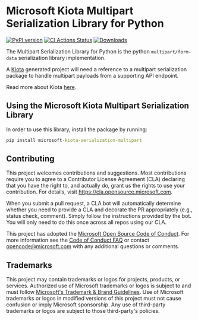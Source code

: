 # Microsoft Kiota Multipart Serialization Library for Python
[![PyPI version](https://badge.fury.io/py/microsoft-kiota-serialization-multipart.svg)](https://badge.fury.io/py/microsoft-kiota-serialization-multipart)
[![CI Actions Status](https://github.com/microsoft/kiota-serialization-multipart-python/actions/workflows/build.yml/badge.svg?branch=main)](https://github.com/microsoft/kiota-serialization-multipart-python/actions)
[![Downloads](https://pepy.tech/badge/microsoft-kiota-serialization-multipart)](https://pepy.tech/project/microsoft-kiota-serialization-multipart)

The Multipart Serialization Library for Python is the python `multipart/form-data` serialization library implementation.

A [Kiota](https://github.com/microsoft/kiota) generated project will need a reference to a multipart serialization package to handle multipart payloads from a supporting API endpoint.

Read more about Kiota [here](https://github.com/microsoft/kiota/blob/main/README.md).

## Using the Microsoft Kiota Multipart Serialization Library

In order to use this library, install the package by running:

```cmd
pip install microsoft-kiota-serialization-multipart
```

## Contributing

This project welcomes contributions and suggestions.  Most contributions require you to agree to a
Contributor License Agreement (CLA) declaring that you have the right to, and actually do, grant us
the rights to use your contribution. For details, visit https://cla.opensource.microsoft.com.

When you submit a pull request, a CLA bot will automatically determine whether you need to provide
a CLA and decorate the PR appropriately (e.g., status check, comment). Simply follow the instructions
provided by the bot. You will only need to do this once across all repos using our CLA.

This project has adopted the [Microsoft Open Source Code of Conduct](https://opensource.microsoft.com/codeofconduct/).
For more information see the [Code of Conduct FAQ](https://opensource.microsoft.com/codeofconduct/faq/) or
contact [opencode@microsoft.com](mailto:opencode@microsoft.com) with any additional questions or comments.

## Trademarks

This project may contain trademarks or logos for projects, products, or services. Authorized use of Microsoft 
trademarks or logos is subject to and must follow 
[Microsoft's Trademark & Brand Guidelines](https://www.microsoft.com/en-us/legal/intellectualproperty/trademarks/usage/general).
Use of Microsoft trademarks or logos in modified versions of this project must not cause confusion or imply Microsoft sponsorship.
Any use of third-party trademarks or logos are subject to those third-party's policies.